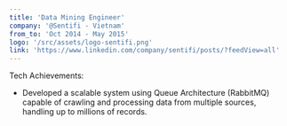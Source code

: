 ```yaml
---
title: 'Data Mining Engineer'
company: '@Sentifi - Vietnam'
from_to: 'Oct 2014 - May 2015'
logo: '/src/assets/logo-sentifi.png'
link: 'https://www.linkedin.com/company/sentifi/posts/?feedView=all'
---
```

Tech Achievements:
<ul class='ml-4 list-disc text-muted-foreground'>
    <li>
        Developed a scalable system using Queue Architecture (RabbitMQ) capable of crawling and
        processing data from multiple sources, handling up to millions of records.
    </li>
</ul>
